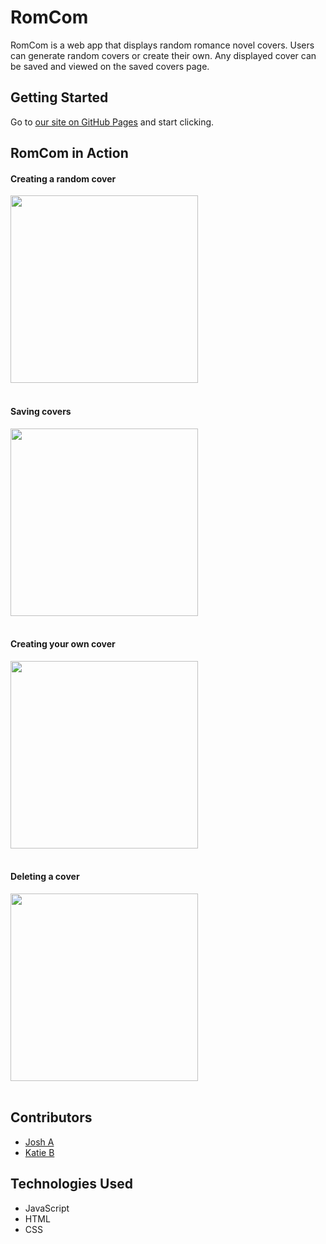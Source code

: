 # RomCom

RomCom is a web app that displays random romance novel covers. Users can generate random covers or create their own. Any displayed cover can be saved and viewed on the saved covers page.


## Getting Started

Go to [our site on GitHub Pages](https://knees4bees.github.io/romcom/) and start clicking.


## RomCom in Action

#### Creating a random cover
<img src="https://gyazo.com/978deb81a998a293a30a0142914dc588.gif" width=300 height=300>
<br/>
<br/>

#### Saving covers
<img src="https://gyazo.com/60a99c8bedae70384734b03b383783eb.gif" width=300 height=300>
<br/>
<br/>

#### Creating your own cover
<img src="https://gyazo.com/07e96dc1878cc469f30ddc5c5c960ebd.gif" width=300 height=300>
<br/>
<br/>

#### Deleting a cover
<img src="https://gyazo.com/8dff2406ddc96aed1d72e62a20e15aea.gif" width=300 height=300>
<br/>
<br/>


## Contributors
* [Josh A](https://github.com/josharagon)
* [Katie B](https://github.com/knees4bees)


## Technologies Used
* JavaScript
* HTML
* CSS
